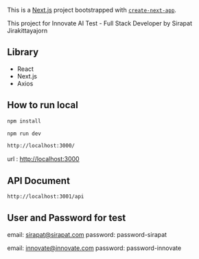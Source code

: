 This is a [Next.js](https://nextjs.org) project bootstrapped with [`create-next-app`](https://nextjs.org/docs/app/api-reference/cli/create-next-app).

This project for Innovate AI Test - Full Stack Developer by Sirapat Jirakittayajorn

## Library

- React
- Next.js
- Axios

## How to run local

```bash
npm install
```
```bash
npm run dev
```

```bash
http://localhost:3000/
```

url : [http://localhost:3000](http://localhost:3000)

## API Document

```bash
http://localhost:3001/api
```

## User and Password for test

email: sirapat@sirapat.com
password: password-sirapat

email: innovate@innovate.com
password: password-innovate